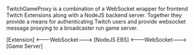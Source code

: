 TwitchGameProxy is a combination of a WebSocket wrapper for frontend Twitch Extensions along with a NodeJS backend server. Together they provide a means for authenticating Twitch users and provide websocket message proxying to a broadcaster run game server.

[Extension] <---WebSocket---> [NodeJS EBS] <---WebSocket---> [Game Server]